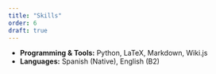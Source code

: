 ```yaml
---
title: "Skills"
order: 6
draft: true
---
```


- **Programming & Tools:** Python, LaTeX, Markdown, Wiki.js
- **Languages:** Spanish (Native), English (B2)
